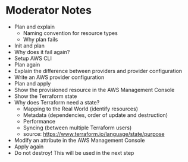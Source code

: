 # Moderator Notes
* Plan and explain
    * Naming convention for resource types
    * Why plan fails
* Init and plan
* Why does it fail again?
* Setup AWS CLI
* Plan again
* Explain the difference between providers and provider configuration
* Write an AWS provider configuration
* Plan and apply
* Show the provisioned resource in the AWS Management Console
* Show the Terraform state
* Why does Terraform need a state?
  * Mapping to the Real World (identify resources)
  * Metadata (dependencies, order of update and destruction)
  * Performance
  * Syncing (between multiple Terraform users)
  * source: https://www.terraform.io/language/state/purpose
* Modify an attribute in the AWS Management Console
* Apply again
* Do not destroy! This will be used in the next step